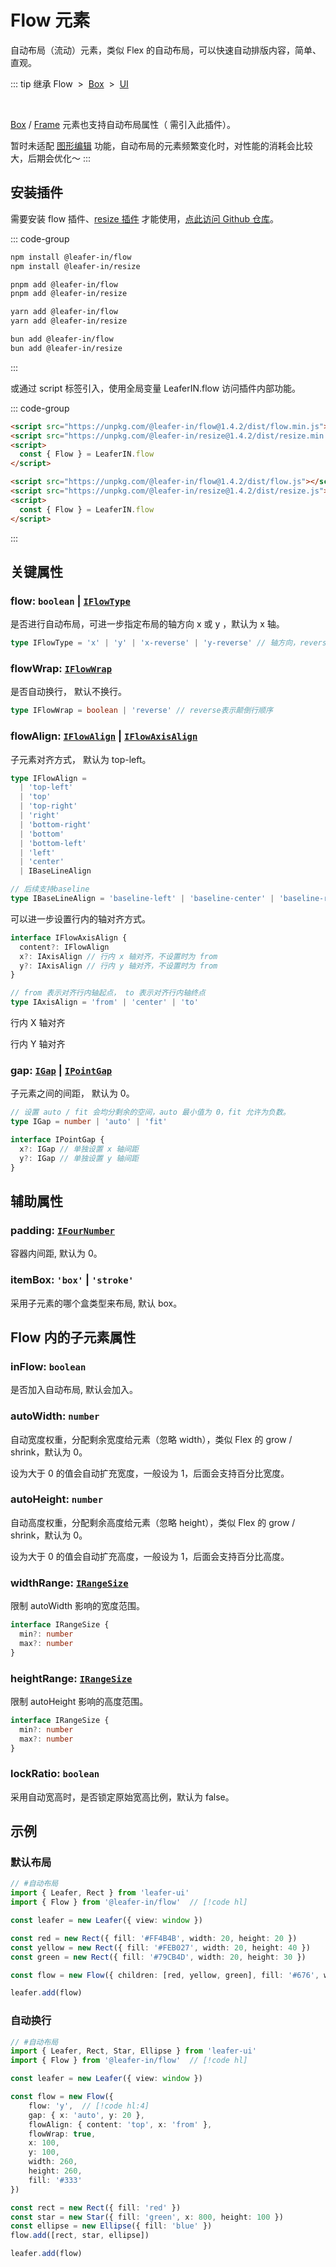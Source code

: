 <script setup>
import Case from '/component/Case.vue'
</script>

# Flow 元素

自动布局（流动）元素，类似 Flex 的自动布局，可以快速自动排版内容，简单、直观。

<case name="Flow" count=6 height=160 editor=false></case>

::: tip 继承
Flow &nbsp;>&nbsp; [Box](/reference/display/Box.md) &nbsp;>&nbsp; [UI](/reference/display/UI.md)

<br/>

[Box](/reference/display/Box.md) / [Frame](/reference/display/Frame.md) 元素也支持自动布局属性（ 需引入此插件）。

暂时未适配 [图形编辑](/plugin/in/editor/index.md) 功能，自动布局的元素频繁变化时，对性能的消耗会比较大，后期会优化～
:::

## 安装插件

需要安装 flow 插件、[resize 插件](/plugin/in/resize/index.md) 才能使用，[点此访问 Github 仓库](https://github.com/leaferjs/leafer-in/tree/main/packages/flow)。

::: code-group

```sh [npm]
npm install @leafer-in/flow
npm install @leafer-in/resize
```

```sh [pnpm]
pnpm add @leafer-in/flow
pnpm add @leafer-in/resize
```

```sh [yarn]
yarn add @leafer-in/flow
yarn add @leafer-in/resize
```

```sh [bun]
bun add @leafer-in/flow
bun add @leafer-in/resize
```

:::

或通过 script 标签引入，使用全局变量 LeaferIN.flow 访问插件内部功能。

::: code-group

```html [flow.min]
<script src="https://unpkg.com/@leafer-in/flow@1.4.2/dist/flow.min.js"></script>
<script src="https://unpkg.com/@leafer-in/resize@1.4.2/dist/resize.min.js"></script>
<script>
  const { Flow } = LeaferIN.flow
</script>
```

```html [flow]
<script src="https://unpkg.com/@leafer-in/flow@1.4.2/dist/flow.js"></script>
<script src="https://unpkg.com/@leafer-in/resize@1.4.2/dist/resize.js"></script>
<script>
  const { Flow } = LeaferIN.flow
</script>
```

<!-- https://unpkg.com 无法访问时，可替换为 https://cdn.jsdelivr.net/npm -->

:::

## 关键属性

### flow: `boolean` | [`IFlowType`](/api/modules.md#iflowtype)

是否进行自动布局，可进一步指定布局的轴方向 x 或 y ，默认为 x 轴。

```ts
type IFlowType = 'x' | 'y' | 'x-reverse' | 'y-reverse' // 轴方向，reverse 表示反向
```

<case name="Flow" count=2 height=160 editor=false></case>

<case name="Flow" index=2 count=2 height=160 editor=false></case>

### flowWrap: [`IFlowWrap`](/api/modules.md#iflowwrap)

是否自动换行， 默认不换行。

```ts
type IFlowWrap = boolean | 'reverse' // reverse表示颠倒行顺序
```

<case name="FlowWrap" count=2 height=160 editor=false></case>

<case name="FlowWrap" index=2 count=2 height=160 editor=false></case>

### flowAlign: [`IFlowAlign`](/api/modules.md#iflowalign) | [`IFlowAxisAlign`](/api/interfaces/IFlowAxisAlign.md)

子元素对齐方式， 默认为 top-left。

```ts
type IFlowAlign =
  | 'top-left'
  | 'top'
  | 'top-right'
  | 'right'
  | 'bottom-right'
  | 'bottom'
  | 'bottom-left'
  | 'left'
  | 'center'
  | IBaseLineAlign

// 后续支持baseline
type IBaseLineAlign = 'baseline-left' | 'baseline-center' | 'baseline-right'
```

<case name="FlowAlign" count=3 height=160 editor=false></case>

<case name="FlowAlign" index=3 count=3 height=160 editor=false></case>

<case name="FlowAlign" index=6 count=3 height=160 editor=false></case>

可以进一步设置行内的轴对齐方式。

```ts
interface IFlowAxisAlign {
  content?: IFlowAlign
  x?: IAxisAlign // 行内 x 轴对齐，不设置时为 from
  y?: IAxisAlign // 行内 y 轴对齐，不设置时为 from
}

// from 表示对齐行内轴起点， to 表示对齐行内轴终点
type IAxisAlign = 'from' | 'center' | 'to'
```

行内 X 轴对齐
<case name="FlowYAlign" index=9 count=3 height=160 editor=false></case>

行内 Y 轴对齐
<case name="FlowAlign" index=9 count=3 height=160 editor=false></case>

<!-- Y 轴

<case name="FlowYAlign" count=3 height=160 editor=false></case>

<case name="FlowYAlign" index=3 count=3 height=160 editor=false></case>

<case name="FlowYAlign" index=6 count=3 height=160 editor=false></case> -->

### gap: [`IGap`](/api/modules.md#igap) | [`IPointGap`](/api/interfaces/IPointGap.md)

子元素之间的间距， 默认为 0。

```ts
// 设置 auto / fit 会均分剩余的空间，auto 最小值为 0，fit 允许为负数。
type IGap = number | 'auto' | 'fit'

interface IPointGap {
  x?: IGap // 单独设置 x 轴间距
  y?: IGap // 单独设置 y 轴间距
}
```

<case name="FlowGap"  count=3 height=160 editor=false></case>

<case name="FlowGap" index=3 count=2 height=160 editor=false></case>

## 辅助属性

### padding: [`IFourNumber`](/reference/interface/math/Math.md#ifournumber)

容器内间距, 默认为 0。

<case name="FlowPadding" count=2 height=160 editor=false></case>

### itemBox: `'box'` | `'stroke'`

采用子元素的哪个盒类型来布局, 默认 box。

<case name="FlowItemBox" count=2 height=160 editor=false></case>

<!-- ### zIndexReverse: `boolean`

是否反转子元素的 zIndex 顺序，从下往上排序。 -->

##

## Flow 内的子元素属性

### inFlow: `boolean`

是否加入自动布局, 默认会加入。

<case name="FlowIn" count=2 height=160 editor=false></case>

### autoWidth: `number`

自动宽度权重，分配剩余宽度给元素（忽略 width），类似 Flex 的 grow / shrink，默认为 0。

设为大于 0 的值会自动扩充宽度，一般设为 1，后面会支持百分比宽度。

<case name="FlowAutoSize" count=2 height=160 editor=false></case>

### autoHeight: `number`

自动高度权重，分配剩余高度给元素（忽略 height），类似 Flex 的 grow / shrink，默认为 0。

设为大于 0 的值会自动扩充高度，一般设为 1，后面会支持百分比高度。

<case name="FlowAutoSize" index=2 count=2 height=160 editor=false></case>

### widthRange: [`IRangeSize`](/api/interfaces/IRangeSize.md)

限制 autoWidth 影响的宽度范围。

```ts
interface IRangeSize {
  min?: number
  max?: number
}
```

### heightRange: [`IRangeSize`](/api/interfaces/IRangeSize.md)

限制 autoHeight 影响的高度范围。

```ts
interface IRangeSize {
  min?: number
  max?: number
}
```

### lockRatio: `boolean`

采用自动宽高时，是否锁定原始宽高比例，默认为 false。

<!-- ### resizeBox: IConstraint

resize 布局的约束条件

```ts
 {x: 'top', y: 'left' | 'resize' | 'scale' | 'center' | 'right'}
{left: 20, top: 20, right: 50, bottom: 30}
``` -->

<!-- ## 继承元素

### [Box](/reference/display/Box.md) -->

## 示例

<case name="Flow" count=1 height=130 editor=false></case>

### 默认布局

```ts
// #自动布局
import { Leafer, Rect } from 'leafer-ui'
import { Flow } from '@leafer-in/flow'  // [!code hl] 

const leafer = new Leafer({ view: window })

const red = new Rect({ fill: '#FF4B4B', width: 20, height: 20 })
const yellow = new Rect({ fill: '#FEB027', width: 20, height: 40 })
const green = new Rect({ fill: '#79CB4D', width: 20, height: 30 })

const flow = new Flow({ children: [red, yellow, green], fill: '#676', width: 100, height: 100 }) // [!code hl] 

leafer.add(flow)
```

### 自动换行

```ts
// #自动布局
import { Leafer, Rect, Star, Ellipse } from 'leafer-ui'
import { Flow } from '@leafer-in/flow'  // [!code hl] 

const leafer = new Leafer({ view: window })

const flow = new Flow({
    flow: 'y',  // [!code hl:4] 
    gap: { x: 'auto', y: 20 },
    flowAlign: { content: 'top', x: 'from' },
    flowWrap: true,
    x: 100,
    y: 100,
    width: 260,
    height: 260,
    fill: '#333'
})

const rect = new Rect({ fill: 'red' })
const star = new Star({ fill: 'green', x: 800, height: 100 })
const ellipse = new Ellipse({ fill: 'blue' })
flow.add([rect, star, ellipse])

leafer.add(flow)
```
